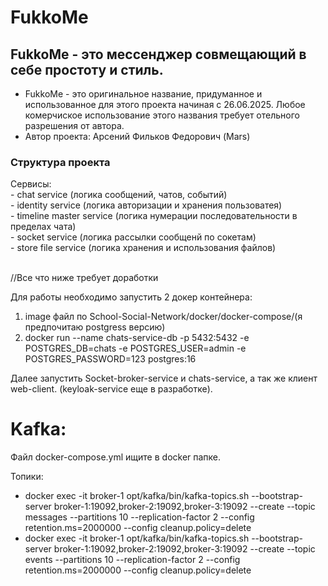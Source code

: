 <h1>FukkoMe</h1> 
<h2>FukkoMe - это мессенджер совмещающий в себе простоту и стиль.</h2>

* FukkoMe - это оригинальное название, придуманное и использованное для этого проекта начиная с 26.06.2025. Любое комерчиское использование этого названия требует отельного разрешения от автора.
* Автор проекта: Арсений Фильков Федорович (Mars)


<h3>Структура проекта</h3>
Сервисы:<br/>
- chat service (логика сообщений, чатов, событий)<br/>
- identity service (логика авторизации и хранения пользоватея)<br/>
- timeline master service (логика нумерации последовательности в пределах чата)<br/>
- socket service (логика рассылки сообщенй по сокетам)<br/>
- store file service (логика хранения и использования файлов)<br/>


<br/>//Все что ниже требует доработки

Для работы необходимо запустить 2 докер  контейнера:
1. image файл по School-Social-Network/docker/docker-compose/(я предпочитаю postgress версию)
2. docker run --name chats-service-db -p 5432:5432 -e POSTGRES_DB=chats -e POSTGRES_USER=admin -e POSTGRES_PASSWORD=123 postgres:16

Далее запустить Socket-broker-service и chats-service, а так же клиент web-client. (keyloak-service еще в разработке).

<h1>Kafka:</h1>
Файл docker-compose.yml ищите в docker папке.

Топики:
<ul>
  <li>docker exec -it broker-1 opt/kafka/bin/kafka-topics.sh --bootstrap-server broker-1:19092,broker-2:19092,broker-3:19092 --create --topic messages --partitions 10 --replication-factor 2 --config retention.ms=2000000 --config cleanup.policy=delete</li>
  <li>docker exec -it broker-1 opt/kafka/bin/kafka-topics.sh --bootstrap-server broker-1:19092,broker-2:19092,broker-3:19092 --create --topic events --partitions 10 --replication-factor 2 --config retention.ms=2000000 --config cleanup.policy=delete</li>
</ul>
